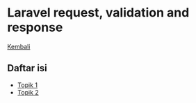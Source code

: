 # Laravel request, validation and response

[Kembali](../readme.md)

## Daftar isi

- [Topik 1](topic-1.md)
- [Topik 2](topic-2.md)
